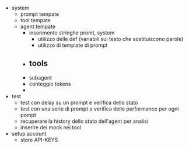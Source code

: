 - system
  - prompt tempate
  - tool tempate
  - agent tempate
	- inserimento stringhe promt, system
    	- utilizzo delle def (variabili sul testo che sostituiscono parole)
    	- utilizzo di template di prompt
	- tools
    	- 
	- subagent
	- conteggio tokens
	- 
- test
  - test con delay su un prompt e verifica dello stato
  - test con una serie di prompt e verifica delle performance per ogni pompt
  - recuperare la history dello stato dell'agent per analisi
  - inserire dei mock nei tool
- setup account
  - store API-KEYS